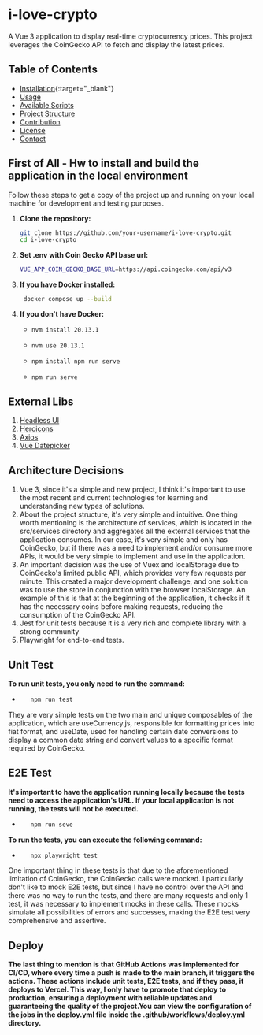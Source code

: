 # i-love-crypto

A Vue 3 application to display real-time cryptocurrency prices. This project leverages the CoinGecko API to fetch and display the latest prices.

## Table of Contents

- [Installation](#installation){:target="_blank"}
- [Usage](#usage)
- [Available Scripts](#available-scripts)
- [Project Structure](#project-structure)
- [Contribution](#contribution)
- [License](#license)
- [Contact](#contact)

## First of All - Hw to install and build the application in the local environment

Follow these steps to get a copy of the project up and running on your local machine for development and testing purposes.

1. **Clone the repository:**
   
   ```sh
   git clone https://github.com/your-username/i-love-crypto.git
   cd i-love-crypto
   
2. **Set .env with Coin Gecko API base url:**
   
   ```sh
   VUE_APP_COIN_GECKO_BASE_URL=https://api.coingecko.com/api/v3

4. **If you have Docker installed:**
   
   ```sh
    docker compose up --build
   
5. **If you don't have Docker:**

   * ```sh
     nvm install 20.13.1
     
   * ```sh
     nvm use 20.13.1

   * ```sh
     npm install npm run serve

   * ```sh
     npm run serve
     
## External Libs

1. [Headless UI](https://headlessui.com/v1/vue/disclosure)
2. [Heroicons](https://vue-hero-icons.netlify.app/) 
3. [Axios](https://axios-http.com/)
4. [Vue Datepicker](https://vue3datepicker.com/)

## Architecture Decisions

1. Vue 3, since it's a simple and new project, I think it's important to use the most recent and current technologies for learning and understanding new types of solutions.
2. About the project structure, it's very simple and intuitive. One thing worth mentioning is the architecture of services, which is located in the src/services directory and aggregates all the external services that the application consumes. In our case, it's very simple and only has CoinGecko, but if there was a need to implement and/or consume more APIs, it would be very simple to implement and use in the application.
3. An important decision was the use of Vuex and localStorage due to CoinGecko's limited public API, which provides very few requests per minute. This created a major development challenge, and one solution was to use the store in conjunction with the browser localStorage. An example of this is that at the beginning of the application, it checks if it has the necessary coins before making requests, reducing the consumption of the CoinGecko API.
4. Jest for unit tests because it is a very rich and complete library with a strong community
5. Playwright for end-to-end tests.

## Unit Test 

**To run unit tests, you only need to run the command:**

* ```sh
     npm run test

They are very simple tests on the two main and unique composables of the application, which are useCurrency.js, responsible for formatting prices into fiat format, and useDate, used for handling certain date conversions to display a common date string and convert values to a specific format required by CoinGecko.

## E2E Test

**It's important to have the application running locally because the tests need to access the application's URL. If your local application is not running, the tests will not be executed.**

* ```sh
     npm run seve

**To run the tests, you can execute the following command:**

* ```sh
     npx playwright test

One important thing in these tests is that due to the aforementioned limitation of CoinGecko, the CoinGecko calls were mocked. I particularly don't like to mock E2E tests, but since I have no control over the API and there was no way to run the tests, and there are many requests and only 1 test, it was necessary to implement mocks in these calls. These mocks simulate all possibilities of errors and successes, making the E2E test very comprehensive and assertive.

## Deploy 

**The last thing to mention is that GitHub Actions was implemented for CI/CD, where every time a push is made to the main branch, it triggers the actions. These actions include unit tests, E2E tests, and if they pass, it deploys to Vercel. This way, I only have to promote that deploy to production, ensuring a deployment with reliable updates and guaranteeing the quality of the project.You can view the configuration of the jobs in the deploy.yml file inside the .github/workflows/deploy.yml directory.**














 


